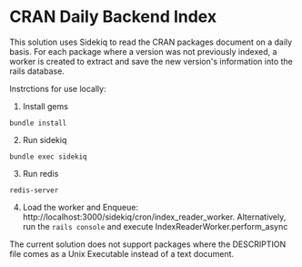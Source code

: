 # CRAN Daily Backend Index

This solution uses Sidekiq to read the CRAN packages document on a daily basis. For each package where a version was not previously indexed, a worker is created to extract and save the new version's information into the rails database.

Instrctions for use locally:
1. Install gems
```
bundle install
```

2. Run sidekiq
```
bundle exec sidekiq
```

3. Run redis
```
redis-server
```

4. Load the worker and Enqueue: http://localhost:3000/sidekiq/cron/index_reader_worker. Alternatively, run the `rails console` and execute IndexReaderWorker.perform_async

The current solution does not support packages where the DESCRIPTION file comes as a Unix Executable instead of a text document.

